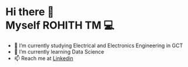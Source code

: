 # Hi there 👋 <br> Myself ROHITH TM 💻

- 🔭 I’m currently studying Electrical and Electronics Engineering in GCT
- 🌱 I’m currently learning Data Science
- 📫 Reach me at <a href = "www.linkedin.com/in/rohith-tm" > Linkedin </a>


